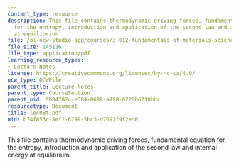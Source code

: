 ```yaml
---
content_type: resource
description: This file contains thermodynamic driving forces, fundamental equation
  for the entropy, introduction and application of the second law and internal energy
  at equilibrium.
file: /ol-ocw-studio-app/courses/3-012-fundamentals-of-materials-science-fall-2005/b74f053c8ef267995bc3d7691f9f2ed0_lec08t.pdf
file_size: 145116
file_type: application/pdf
learning_resource_types:
- Lecture Notes
license: https://creativecommons.org/licenses/by-nc-sa/4.0/
ocw_type: OCWFile
parent_title: Lecture Notes
parent_type: CourseSection
parent_uid: 9b84782c-e584-0689-a998-0228b6218bbc
resourcetype: Document
title: lec08t.pdf
uid: b74f053c-8ef2-6799-5bc3-d7691f9f2ed0
---
```

This file contains thermodynamic driving forces, fundamental equation for the entropy, introduction and application of the second law and internal energy at equilibrium.